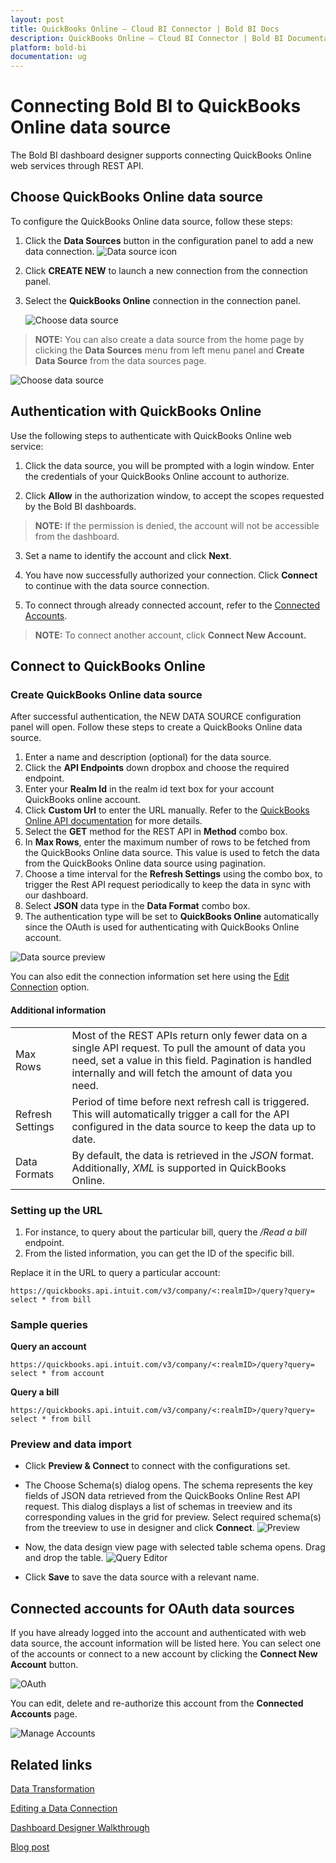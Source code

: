 ```yaml
---
layout: post
title: QuickBooks Online – Cloud BI Connector | Bold BI Docs
description: QuickBooks Online – Cloud BI Connector | Bold BI Documentation	Learn how to connect QuickBooks Online using OAuth-based authentication through REST API endpoint with Bold BI Cloud.
platform: bold-bi
documentation: ug
---
```


# Connecting Bold BI to QuickBooks Online data source
The Bold BI dashboard designer supports connecting QuickBooks Online web services through REST API. 

## Choose QuickBooks Online data source
To configure the QuickBooks Online data source, follow these steps:
1. Click the **Data Sources** button in the configuration panel to add a new data connection.
   ![Data source icon](/static/assets/cloud/working-with-datasource/data-connectors/images/common/DataSourcesIcon.png)
   
2. Click **CREATE NEW** to launch a new connection from the connection panel.
3. Select the **QuickBooks Online** connection in the connection panel.

   ![Choose data source](/static/assets/cloud/working-with-datasource/data-connectors/images/QuickBooksOnline/ChooseDS.png)

> **NOTE:** You can also create a data source from the home page by clicking the **Data Sources** menu from left menu panel and **Create Data Source** from the data sources page.

   ![Choose data source](/static/assets/cloud/working-with-datasource/data-connectors/images/QuickBooksOnline/ChooseDS_server.png)

## Authentication with QuickBooks Online
Use the following steps to authenticate with QuickBooks Online web service:
 
1. Click the data source, you will be prompted with a login window. Enter the credentials of your QuickBooks Online account to authorize.
 
2. Click **Allow** in the authorization window, to accept the scopes requested by the Bold BI dashboards.
> **NOTE:** If the permission is denied, the account will not be accessible from the dashboard.
 
3. Set a name to identify the account and click **Next**. 
 
4. You have now successfully authorized your connection. Click **Connect** to continue with the data source connection.
 
5. To connect through already connected account, refer to the [Connected Accounts](#connected-accounts-for-oauth-data-sources).
> **NOTE:** To connect another account, click **Connect New Account.**


## Connect to QuickBooks Online
### Create QuickBooks Online data source
After successful authentication, the NEW DATA SOURCE configuration panel will open. Follow these steps to create a QuickBooks Online data source.
1. Enter a name and description (optional) for the data source.
2. Click the **API Endpoints** down dropbox and choose the required endpoint.
3. Enter your **Realm Id** in the realm id text box for your account QuickBooks online account.
4. Click **Custom Url** to enter the URL manually. Refer to the [QuickBooks Online API documentation](https://developer.intuit.com/app/developer/qbo/docs/api/accounting/all-entities/account) for more details.
5. Select the **GET** method for the REST API in **Method** combo box.
6. In **Max Rows**, enter the maximum number of rows to be fetched from the QuickBooks Online data source. This value is used to fetch the data from the QuickBooks Online data source using pagination.
7. Choose a time interval for the **Refresh Settings** using the combo box, to trigger the Rest API request periodically to keep the data in sync with our dashboard.  
8. Select **JSON** data type in the **Data Format** combo box.
9. The authentication type will be set to **QuickBooks Online** automatically since the OAuth is used for authenticating with QuickBooks Online account.


![Data source preview](/static/assets/cloud/working-with-datasource/data-connectors/images/QuickBooksOnline/DataSourcesView.png)

You can also edit the connection information set here using the [Edit Connection](/cloud-bi/working-with-data-source/editing-a-data-connection/) option.

#### Additional information
<table width="600">
<tr>
<td>
Max Rows
</td>
<td>
Most of the REST APIs return only fewer data on a single API request. To pull the amount of data you need, set a value in this field.  
Pagination is handled internally and will fetch the amount of data you need.
</td>
</tr>
<tr>
<td>
Refresh Settings
</td>
<td>
Period of time before next refresh call is triggered. This will automatically trigger a call for the API configured in the data source to keep the data up to date.
</td>
</tr>
<tr>
<td>
Data Formats 
</td>
<td>
By default, the data is retrieved in the <i>JSON</i> format. Additionally, <i>XML</i> is supported in QuickBooks Online.
</td>
</tr>
</table>

### Setting up the URL

1. For instance, to query about the particular bill, query the <i>/Read a bill</i> endpoint.
2. From the listed information, you can get the ID of the specific bill.

Replace it in the URL to query a particular account:

   `https://quickbooks.api.intuit.com/v3/company/<:realmID>/query?query= select * from bill`

### Sample queries
**Query an account**

   `https://quickbooks.api.intuit.com/v3/company/<:realmID>/query?query= select * from account`

**Query a bill**

   `https://quickbooks.api.intuit.com/v3/company/<:realmID>/query?query= select * from bill`

### Preview and data import
* Click **Preview & Connect** to connect with the configurations set.
* The Choose Schema(s) dialog opens. The schema represents the key fields of JSON data retrieved from the QuickBooks Online Rest API request. This dialog displays a list of schemas in treeview and its corresponding values in the grid for preview. Select required schema(s) from the treeview to use in designer and click **Connect**.
   ![Preview](/static/assets/cloud/working-with-datasource/data-connectors/images/common/Preview.png)

* Now, the data design view page with selected table schema opens. Drag and drop the table.
   ![Query Editor](/static/assets/cloud/working-with-datasource/data-connectors/images/common/QueryEditor.png)

* Click **Save** to save the data source with a relevant name.

## Connected accounts for OAuth data sources
If you have already logged into the account and authenticated with web data source, the account information will be listed here. You can select one of the accounts or connect to a new account by clicking the **Connect New Account** button.

   ![OAuth](/static/assets/cloud/working-with-datasource/data-connectors/images/QuickBooksOnline/OAuthDSOnline.png)

You can edit, delete and re-authorize this account from the **Connected Accounts** page.

   ![Manage Accounts](/static/assets/cloud/working-with-datasource/data-connectors/images/QuickBooksOnline/ManageDS.png)


## Related links
[Data Transformation](/cloud-bi/working-with-data-source/transforming-data/joining-table/)

[Editing a Data Connection](/cloud-bi/working-with-data-source/editing-a-data-connection/)   

[Dashboard Designer Walkthrough](/cloud-bi/getting-started/quick-start/)

[Blog post](https://www.boldbi.com/blog/quickbooks-dashboard-example-for-exploring-financial-data-with-bold-bi)